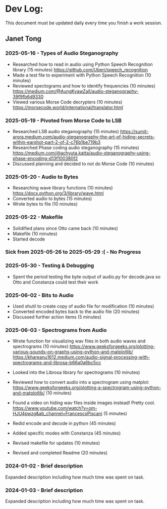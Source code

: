 # Dev Log:

This document must be updated daily every time you finish a work session.

## Janet Tong

### 2025-05-16 - Types of Audio Steganography
- Researched how to read in audio using Python Speech Recognition library (15 minutes)
https://github.com/Uberi/speech_recognition 
- Made a test file to experiment with Python Speech Recognition (10 minutes)
- Reviewed spectograms and how to identify frequencies (10 minutes) 
https://medium.com/@AungKyawZall/audio-steganography-39f9fb6d9330 
- Viewed various Morse Code decrypters (10 minutes)
https://morsecode.world/international/translator.html 

### 2025-05-19 - Pivoted from Morse Code to LSB
- Researched LSB audio steganography (15 minutes) 
https://sumit-arora.medium.com/audio-steganography-the-art-of-hiding-secrets-within-earshot-part-2-of-2-c76b1be719b3
- Researched Phase coding audio steganography (15 minutes)
https://medium.com/@achyuta.katta/audio-steganography-using-phase-encoding-d13f100380f2
- Discussed planning and decided to not do Morse Code (10 minutes)

### 2025-05-20 - Audio to Bytes
- Researching wave library functions (10 minutes) https://docs.python.org/3/library/wave.html 
- Converted audio to bytes (15 minutes) 
- Wrote bytes to file (10 minutes)

### 2025-05-22 - Makefile 
- Solidified plans since Otto came back (10 minutes)
- Makefile (10 minutes)
- Started decode 

### Sick from 2025-05-26 to 2025-05-29 :( - No Progress

### 2025-05-30 - Testing & Debugging
- Spent the period testing the byte output of audio.py for decode.java so Otto and Constanza could test their work 

### 2025-06-02 - Bits to Audio 
- Used shutil to create copy of audio file for modification (10 minutes)
- Converted encoded bytes back to the audio file (20 minutes) 
- Discussed further action items (5 minutes)

### 2025-06-03 - Spectrograms from Audio 
- Wrote function for visualizing wav files in both audio waves and spectrograms (10 minutes) 
https://www.geeksforgeeks.org/plotting-various-sounds-on-graphs-using-python-and-matplotlib/ 
https://khareanu1612.medium.com/audio-signal-processing-with-spectrograms-and-librosa-b66a0a6bc5cc 
- Looked into the Librosa library for spectrograms (10 minutes)
- Reviewed how to convert audio into a spectrogram using matplot: https://www.geeksforgeeks.org/plotting-a-spectrogram-using-python-and-matplotlib/ (10 minutes)
- Found a video on hiding wav files inside images instead! Pretty cool. https://www.youtube.com/watch?v=om-HJU4pwzg&ab_channel=FrancescoPiscani (5 minutes)

- Redid encode and decode in python (45 minutes)
- Added specific modes with Constanza (45 minutes) 
- Revised makefile for updates (10 minutes) 
- Revised and completed Readme (20 minutes)



### 2024-01-02 - Brief description
Expanded description including how much time was spent on task.

### 2024-01-03 - Brief description
Expanded description including how much time was spent on task.
